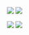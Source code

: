 <picture>
  <source
    srcset="https://iliano-github-stats-instance.vercel.app/api/top-langs/?username=ilianoKokoro&theme=github_dark"
    media="(prefers-color-scheme: dark)"
  />
  <source
    srcset="https://iliano-github-stats-instance.vercel.app/api/top-langs/?username=ilianoKokoro"
    media="(prefers-color-scheme: light), (prefers-color-scheme: no-preference)"
  />
  <img src="https://iliano-github-stats-instance.vercel.app/api/top-langs/?username=ilianoKokoro&theme=transparent" />
</picture>

<picture>
  <source
    srcset="https://iliano-github-stats-instance.vercel.app/api?username=ilianoKokoro&show_icons=true&theme=github_dark"
    media="(prefers-color-scheme: dark)"
  />
  <source
    srcset="https://iliano-github-stats-instance.vercel.app/api?username=ilianoKokoro&show_icons=true"
    media="(prefers-color-scheme: light), (prefers-color-scheme: no-preference)"
  />
  <img src="https://iliano-github-stats-instance.vercel.app/api?username=ilianoKokoro&show_icons=true&theme=transparent" />
</picture>

![](https://komarev.com/ghpvc/?username=ilianoKokoro&style=for-the-badge)
![](https://hit.yhype.me/github/profile?user_id=62717259)
